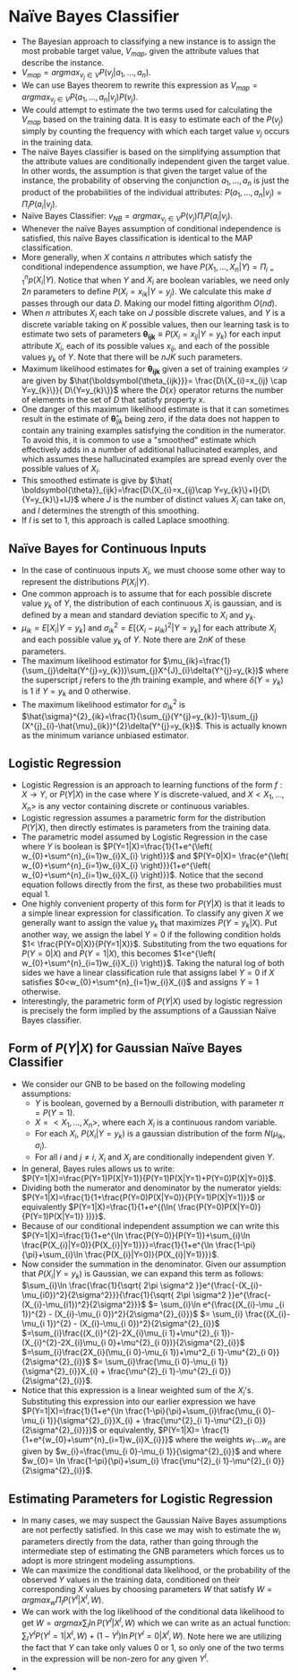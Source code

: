 # Naïve Bayes Classifier
- The Bayesian approach to classifying a new instance is to assign the most probable target value, $V_{map}$, given the attribute values that describe the instance. 
- $V_{map}= argmax_{v_{j} \in V}P(v_{j}|a_{1}, \dots, a_{n})$. 
- We can use Bayes theorem to rewrite this expression as $V_{map}=argmax_{v_{j} \in V}P(a_{1}, \dots, a_{n}|v_{j})P(v_{j})$. 
- We could attempt to estimate the two terms used for calculating the $V_{map}$ based on the training data. It is easy to estimate each of the $P(v_{j})$ simply by counting the frequency with which each target value $v_{j}$ occurs in the training data. 
- The naïve Bayes classifier is based on the simplifying assumption that the attribute values are conditionally independent given the target value. In other words, the assumption is that given the target value of the instance, the probability of observing the conjunction $a_{1}, \dots, a_{n}$ is just the product of the probabilities of the individual attributes: $P(a_{1}, \dots, a_{n}|v_{j})=\Pi_{i}P(a_{i}|v_{j})$. 
- Naïve Bayes Classifier: $v_{NB}=argmax_{v_{j} \in V}P(v_{j})\Pi_{i}P(a_{i}|v_{j})$. 
- Whenever the naïve Bayes assumption of conditional independence is satisfied, this naïve Bayes classification is identical to the MAP classification. 
- More generally, when $X$ contains $n$ attributes which satisfy the conditional independence assumption, we have $P(X_{1}, \dots, X_{n}|Y)=\Pi^{n}_{i=1}p(X_{i}|Y)$. Notice that when $Y$ and $X_{i}$ are boolean variables, we need only $2n$ parameters to define $P(X_{i}=x_{ik}|Y=y_{j})$. We calculate this make $d$ passes through our data $D$. Making our model fitting algorithm $O(nd)$. 
- When $n$ attributes $X_{i}$ each take on $J$ possible discrete values, and $Y$ is a discrete variable taking on $K$ possible values, then our learning task is to estimate two sets of parameters $\boldsymbol{\theta_{ijk}}\equiv P(X_{i}=x_{ij}|Y=y_{k})$ for each input attribute $X_{i}$, each of its possible values $x_{ij}$, and each of the possible values $y_{k}$ of $Y$. Note that there will be $nJK$ such parameters.
- Maximum likelihood estimates for $\boldsymbol{\theta_{ijk}}$ given a set of training examples $\mathcal{D}$ are given by $\hat{\boldsymbol{\theta_{ijk}}}= \frac{D\{X_{i}=x_{ij} \cap Y=y_{k}\}}{ D\{Y=y_{k}\}}$ where the $D\{x\}$ operator returns the  number of elements in the set of $D$ that satisfy property $x$. 
- One danger of this maximum likelihood estimate is that it can sometimes result in the estimate of $\boldsymbol{\hat{ \theta}}_{ijk}$ being zero, if the data does not happen to contain any training examples satisfying the condition in the numerator. To avoid this, it is common to use a "smoothed" estimate which effectively adds in a number of additional hallucinated examples, and which assumes these hallucinated examples are spread evenly over the possible values of $X_{i}$. 
- This smoothed estimate is give by $\hat{ \boldsymbol{\theta}}_{ijk}=\frac{D\{X_{i}=x_{ij}\cap Y=y_{k}\}+l}{D\{Y=y_{k}\}+lJ}$ where $J$ is the number of distinct values $X_{i}$ can take on, and $l$ determines the strength of this smoothing. 
- If $l$ is set to 1, this approach is called Laplace smoothing.
## Naïve Bayes for Continuous Inputs
- In the case of continuous inputs $X_{i}$, we must choose some other way to represent the distributions $P(X_{i}|Y)$. 
- One common approach is to assume that for each possible discrete value $y_{k}$ of $Y$, the distribution of each continuous $X_{i}$ is gaussian, and is defined by a mean and standard deviation specific to $X_{i}$ and $y_{k}$. 
- $\mu_{ik}=E[X_{i}|Y=y_{k}]$ and $\sigma^{2}_{ik}=E[(X_{i}-\mu_{ik})^{2}|Y=y_{k}]$ for each attribute $X_{i}$ and each possible value $y_{k}$ of $Y$. Note there are $2nK$ of these parameters. 
- The maximum likelihood estimator for $\mu_{ik}=\frac{1}{\sum_{j}\delta(Y^{j}=y_{k})}\sum_{j}X^{J}_{i}\delta(Y^{j}=y_{k})$ where the superscript $j$ refers to the $j$th training example, and where $\delta(Y=y_{k})$ is 1 if $Y=y_{k}$ and 0 otherwise. 
- The maximum likelihood estimator for $\sigma^{2}_{ik}$ is $\hat{\sigma}^{2}_{ik}=\frac{1}{\sum_{j}(Y^{j}=y_{k})-1}\sum_{j}(X^{j}_{i}-\hat{\mu}_{ik})^{2}\delta(Y^{j}=y_{k})$. This is actually known as the minimum variance unbiased estimator. 
## Logistic Regression
- Logistic Regression is an approach to learning functions of the form $f:X \to Y$, or $P(Y|X)$ in the case where $Y$ is discrete-valued, and $X<X_{1}, \dots,X_{n}>$ is any vector containing discrete or continuous variables. 
- Logistic regression assumes a parametric form for the distribution $P(Y|X)$, then directly estimates is parameters from the training data. 
- The parametric model assumed by Logistic Regression in the case where $Y$ is boolean is $P(Y=1|X)=\frac{1}{1+e^{\left( w_{0}+\sum^{n}_{i=1}w_{i}X_{i} \right)}}$ and $P(Y=0|X)= \frac{e^{\left( w_{0}+\sum^{n}_{i=1}w_{i}X_{i} \right)}}{1+e^{\left( w_{0}+\sum^{n}_{i=1}w_{i}X_{i} \right)}}$. Notice that the second equation follows directly from the first, as these two probabilities must equal $1$. 
- One highly convenient property of this form for $P(Y|X)$ is that it leads to a simple linear expression for classification. To classify any given $X$ we generally want to assign the value $y_{k}$ that maximizes $P(Y=y_{k}|X)$. Put another way, we assign the label $Y=0$ if the following condition holds $1< \frac{P(Y=0|X)}{P(Y=1|X)}$. Substituting from the two equations for $P(Y=0|X)$ and $P(Y=1|X)$, this becomes $1<e^{\left( w_{0}+\sum^{n}_{i=1}w_{i}X_{i} \right)}$. Taking the natural log of both sides we have a linear classification rule that assigns label $Y=0$ if $X$ satisfies $0<w_{0}+\sum^{n}_{i=1}w_{i}X_{i}$ and assigns $Y=1$ otherwise. 
- Interestingly, the parametric form of $P(Y|X)$ used by logistic regression is precisely the form implied by the assumptions of a Gaussian Naïve Bayes classifier. 
## Form of $P(Y|X)$ for Gaussian Naïve Bayes Classifier
- We consider our GNB to be based on the following modeling assumptions: 
	- $Y$ is boolean, governed by a Bernoulli distribution, with parameter $\pi=P(Y=1)$. 
	- $X=<X_{1}, \dots,X_{n}>$, where each $X_{i}$ is a continuous random variable. 
	- For each $X_{i}$, $P(X_{i}|Y=y_{k})$ is a gaussian distribution of the form $N(\mu_{ik}, \sigma_{i})$. 
	- For all $i$ and $j \neq i$, $X_{i}$ and $X_{j}$ are conditionally independent given $Y$. 
- In general, Bayes rules allows us to write: $P(Y=1|X)=\frac{P(Y=1)P(X|Y=1)}{P(Y=1)P(X|Y=1)+P(Y=0)P(X|Y=0)}$. 
- Dividing both the numerator and denominator by the numerator yields: $P(Y=1|X)=\frac{1}{1+\frac{P(Y=0)P(X|Y=0)}{P(Y=1)P(X|Y=1)}}$ or equivalently $P(Y=1|X)=\frac{1}{1+e^{(\ln( \frac{P(Y=0)P(X|Y=0)}{P(Y=1)P(X|Y=1)} ))}}$. 
- Because of our conditional independent assumption we can write this $P(Y=1|X)=\frac{1}{1+e^{\ln \frac{P(Y=0)}{P(Y=1)}+\sum_{i}\ln \frac{P(X_{i}|Y=0)}{P(X_{i}|Y=1)}}}=\frac{1}{1+e^{\ln \frac{1-\pi}{\pi}+\sum_{i}\ln \frac{P(X_{i}|Y=0)}{P(X_{i}|Y=1)}}}$. 
- Now consider the summation in the denominator. Given our assumption that $P(X_{i}|Y=y_{k})$ is Gaussian, we can expand this term as follows: $\sum_{i}\ln \frac{\frac{1}{\sqrt{ 2\pi \sigma^2 }}e^{\frac{-(X_{i}-\mu_{i0})^2}{2\sigma^2}}}{\frac{1}{\sqrt{ 2\pi \sigma^2 }}e^{\frac{-(X_{i}-\mu_{i1})^2}{2\sigma^2}}}$ $= \sum_{i}\ln e^{\frac{(X_{i}-\mu _{i 1})^{2} - (X_{i}-\mu_{i 0})^2}{2\sigma^{2}_{i}}}$ $= \sum_{i} \frac{(X_{i}-\mu_{i 1})^{2} - (X_{i}-\mu_{i 0})^2}{2\sigma^{2}_{i}}$ $=\sum_{i}\frac{(X_{i}^{2}-2X_{i}\mu_{i 1}+\mu^{2}_{i 1})-(X_{i}^{2}-2X_{i}\mu_{i 0}+\mu^{2}_{i 0})}{2\sigma^{2}_{i}}$ $=\sum_{i}\frac{2X_{i}(\mu_{i 0}-\mu_{i 1})+\mu^2_{i 1}-\mu^{2}_{i 0}}{2\sigma^{2}_{i}}$ $= \sum_{i}\frac{\mu_{i 0}-\mu_{i 1}}{\sigma^{2}_{i}}X_{i} + \frac{\mu^{2}_{i 1}-\mu^{2}_{i 0}}{2\sigma^{2}_{i}}$. 
- Notice that this expression is a linear weighted sum of the $X_{i}$'s. Substituting this expression into our earlier expression we have $P(Y=1|X)=\frac{1}{1+e^{\ln \frac{1-\pi}{\pi}+\sum_{i}\frac{\mu_{i 0}-\mu_{i 1}}{\sigma^{2}_{i}}X_{i} + \frac{\mu^{2}_{i 1}-\mu^{2}_{i 0}}{2\sigma^{2}_{i}}}}$ or equivalently, $P(Y=1|X)= \frac{1}{1+e^{w_{0}+\sum^{n}_{i=1}w_{i}X_{i}}}$ where the weights $w_{1}\dots w_{n}$ are given by $w_{i}=\frac{\mu_{i 0}-\mu_{i 1}}{\sigma^{2}_{i}}$ and where $w_{0}= \ln \frac{1-\pi}{\pi}+\sum_{i} \frac{\mu^{2}_{i 1}-\mu^{2}_{i 0}}{2\sigma^{2}_{i}}$. 
## Estimating Parameters for Logistic Regression
- In many cases, we may suspect the Gaussian Naïve Bayes assumptions are not perfectly satisfied. In this case we may wish to estimate the $w_{i}$ parameters directly from the data, rather than going through the intermediate step of estimating the GNB parameters which forces us to adopt is more stringent modeling assumptions. 
- We can maximize the conditional data likelihood, or the probability of the observed $Y$ values in the training data, conditioned on their corresponding $X$ values by choosing parameters $W$ that satisfy $W = argmax_{w}\Pi_{l}P(Y^{l}|X^{l}, W)$. 
- We can work with the log likelihood of the conditional data likelihood to get $W = argmax \sum_{l}\ln P(Y^{l}|X^{l}, W)$ which we can write as an actual function: $\sum_{l}Y^{l}P(Y^{l}=1|X^{l}, W)+(1-Y^{l})\ln P(Y^{l}=0|X^{l}, W)$. Note here we are utilizing the fact that $Y$ can take only values 0 or 1, so only one of the two terms in the expression will be non-zero for any given $Y^{l}$.
- 
